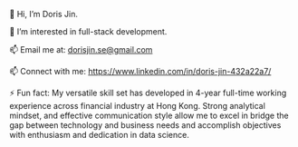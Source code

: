 👋 Hi, I’m Doris Jin.

👀 I’m interested in full-stack development.

📫 Email me at: dorisjin.se@gmail.com

📫 Connect with me: https://www.linkedin.com/in/doris-jin-432a22a7/

⚡ Fun fact: My versatile skill set has developed in 4-year full-time working experience across financial industry at Hong Kong. Strong analytical mindset, and effective communication style allow me to excel in bridge the gap between technology and business needs and accomplish objectives with enthusiasm and dedication in data science.


